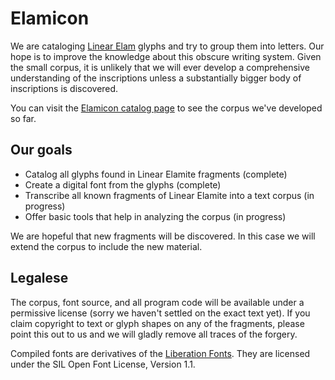 # Elamicon

We are cataloging [Linear Elam](http://www.iranicaonline.org/articles/elam-iv)
glyphs and try to group them into letters. Our hope is to improve the knowledge
about this obscure writing system. Given the small corpus, it
is unlikely that we will ever develop a comprehensive understanding of the
inscriptions unless a substantially bigger body of inscriptions is discovered.

You can visit the
[Elamicon catalog page](https://elamicon.github.io/) to see the corpus
we've developed so far.


## Our goals

- Catalog all glyphs found in Linear Elamite fragments (complete)
- Create a digital font from the glyphs (complete)
- Transcribe all known fragments of Linear Elamite into a text corpus (in progress)
- Offer basic tools that help in analyzing the corpus (in progress)

We are hopeful that new fragments will be discovered. In this case we will
extend the corpus to include the new material.


## Legalese

The corpus, font source, and all program code will be available under a
permissive license (sorry we haven't settled on the exact text yet). If you
claim copyright to text or glyph shapes on any of the fragments, please point
this out to us and we will gladly remove all traces of the forgery.

Compiled fonts are derivatives of the
[Liberation Fonts](https://fedorahosted.org/liberation-fonts/). They are
licensed under the SIL Open Font License, Version 1.1.

